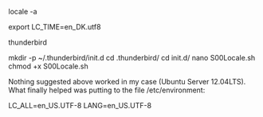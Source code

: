 locale -a

export LC_TIME=en_DK.utf8

thunderbird

mkdir -p ~/.thunderbird/init.d
cd .thunderbird/
cd init.d/
nano S00Locale.sh
chmod +x S00Locale.sh 


Nothing suggested above worked in my case (Ubuntu Server 12.04LTS). What finally helped was putting to the file /etc/environment:

LC_ALL=en_US.UTF-8
LANG=en_US.UTF-8

